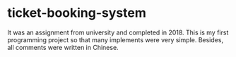 # ticket-booking-system
It was an assignment from university and completed in 2018.
This is my first programming project so that many implements were very simple.
Besides, all comments were written in Chinese.
